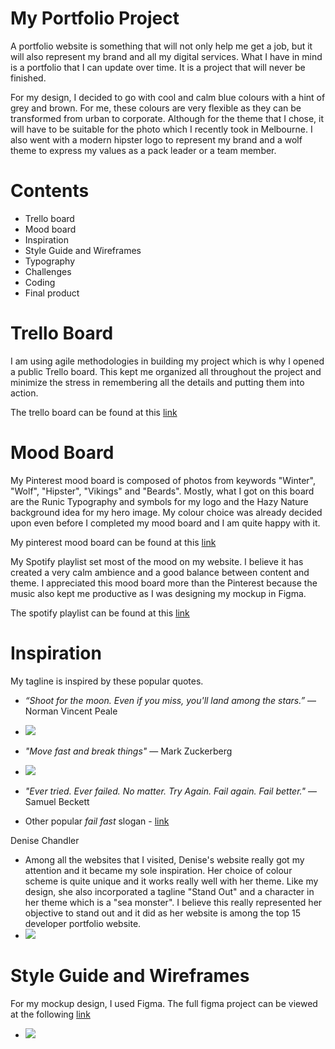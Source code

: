 # My Portfolio Project
A portfolio website is something that will not only help me get a job, but it will also represent my brand and all my digital services. What I have in mind is a portfolio that I can update over time. It is a project that will never be finished.

For my design, I decided to go with cool and calm blue colours with a hint of grey and brown. For me, these colours are very flexible as they can be transformed from urban to corporate. Although for the theme that I chose, it will have to be suitable for the photo which I recently took in Melbourne.  I also went with a modern hipster logo to represent my brand and a wolf theme to express my values as a pack leader or a team member.

# Contents
- Trello board
- Mood board
- Inspiration
- Style Guide and Wireframes
- Typography
- Challenges
- Coding
- Final product

# Trello Board
I am using agile methodologies in building my project which is why I opened a public Trello board. This kept me organized all throughout the project and minimize the stress in remembering all the details and putting them into action.

The trello board can be found at this [link](https://trello.com/b/pEZaMjod)

# Mood Board
My Pinterest mood board is composed of photos from keywords "Winter", "Wolf", "Hipster", "Vikings" and "Beards". Mostly, what I got on this board are the Runic Typography and symbols for my logo and the Hazy Nature background idea for my hero image. My colour choice was already decided upon even before I completed my mood board and I am quite happy with it.

My pinterest mood board can be found at this [link](https://au.pinterest.com/glenndimaliwat/portfolio-moodboard/)

My Spotify playlist set most of the mood on my website. I believe it has created a very calm ambience and a good balance between content and theme. I appreciated this mood board more than the Pinterest because the music also kept me productive as I was designing my mockup in Figma.

The spotify playlist can be found at this [link](https://goo.gl/qkK2sU)

# Inspiration
My tagline is inspired by these popular quotes.
+ *“Shoot for the moon. Even if you miss, you'll land among the stars.”* ― Norman Vincent Peale
- ![](http://www.glenndimaliwat.com/assets/img/inspiration/aimmoon.jpg)
+ *"Move fast and break things"* — Mark Zuckerberg
- ![](http://www.glenndimaliwat.com/assets/img/inspiration/zuckerberg.jpg)
+ *"Ever tried. Ever failed. No matter. Try Again. Fail again. Fail better."* — Samuel Beckett

+ Other popular *fail fast* slogan - [link](https://www.startupinstitute.com/blog/2015-5-6-inspirational-quotes-about-failure)

Denise Chandler
- Among all the websites that I visited, Denise's website really got my attention and it became my sole inspiration. Her choice of colour scheme is quite unique and it works really well with her theme. Like my design, she also incorporated a tagline "Stand Out" and a character in her theme which is a "sea monster". I believe this really represented her objective to stand out and it did as her website is among the top 15 developer portfolio website.
- ![](http://www.glenndimaliwat.com/assets/img/inspiration/denisechandler.png)

# Style Guide and Wireframes
For my mockup design, I used Figma. The full figma project can be viewed at the following [link](https://www.figma.com/file/VNYTgiznPFjlymYOYqoL6rDv/Portfolio)

- ![](http://www.glenndimaliwat.com/assets/img/wireframes/figma.png)

